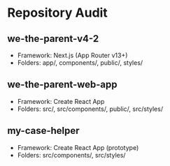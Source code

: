 # Repository Audit

## we-the-parent-v4-2
- Framework: Next.js (App Router v13+)
- Folders: app/, components/, public/, styles/

## we-the-parent-web-app
- Framework: Create React App
- Folders: src/, src/components/, public/, src/styles/

## my-case-helper
- Framework: Create React App (prototype)
- Folders: src/components/, src/styles/
